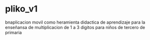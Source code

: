 # pliko_v1
bnaplicacion movil como heramienta didactica de aprendizaje para la enseñansa de multiplicacion de 1 a 3 digitos para niños de tercero de primaria
